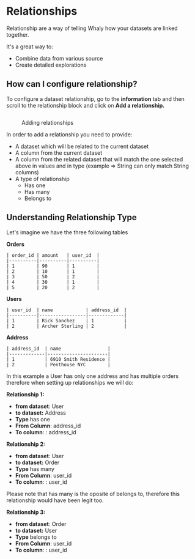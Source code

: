 # Relationships

Relationship are a way of telling Whaly how your datasets are linked together.&#x20;

It's a great way to:

* Combine data from various source&#x20;
* Create detailed explorations

## How can I configure relationship?

To configure a dataset relationship, go to the **information** tab and then scroll to the relationship block and click on **Add a relationship.**

<figure><img src="../../../.gitbook/assets/Screen Cast 2022-09-08 at 7.33.11 PM.gif" alt=""><figcaption><p>Adding relationships</p></figcaption></figure>

In order to add a relationship you need to provide:

* A dataset which will be related to the current dataset
* A column from the current dataset&#x20;
* A column from the related dataset that will match the one selected above in values and in type (example => String can only match String columns)
* A type of relationship&#x20;
  * Has one&#x20;
  * Has many
  * &#x20;Belongs to

## Understanding Relationship Type

Let's imagine we have the three following tables

**Orders**

```
| order_id | amount   | user_id  |
|----------|----------|----------|
| 1        | 90       | 1        | 
| 2        | 10       | 1        |
| 3        | 50       | 2        |
| 4        | 30       | 1        |
| 5        | 20       | 2        |
```

**Users**

```
| user_id  | name            | address_id  |
|----------|-----------------|-------------|
| 1        | Rick Sanchez    | 1           | 
| 2        | Archer Sterling | 2           |
```

**Address**

```
| address_id  | name                 |
|-------------|----------------------|
| 1           | 6910 Smith Residence |
| 2           | Penthouse NYC        |
```

In this example a User has only one address and has multiple orders therefore when setting up relationships we will do:

**Relationship 1:**

* **from dataset**: User
* **to dataset:** Address
* **Type** has one
* **From Column**: address\_id
* **To column**: : address\_id

**Relationship 2:**

* **from dataset**: User
* **to dataset:** Order
* **Type** has many
* **From Column**: user\_id
* **To column**: : user\_id

Please note that has many is the oposite of belongs to, therefore this relationship would have been legit too.

**Relationship 3:**

* **from dataset**: Order
* **to dataset:** User
* **Type** belongs to
* **From Column**: user\_id
* **To column**: : user\_id
